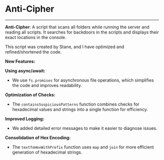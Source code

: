 # Anti-Cipher

---

**Anti-Cipher**: A script that scans all folders while running the server and reading all scripts. It searches for backdoors in the scripts and displays their exact locations in the console.

This script was created by Stane, and I have optimized and refined/shortened the code.

**New Features:**

**Using async/await:**

- We use `fs.promises` for asynchronous file operations, which simplifies the code and improves readability.

**Optimization of Checks:**

- The `containsSuspiciousPatterns` function combines checks for hexadecimal values and strings into a single function for efficiency.

**Improved Logging:**

- We added detailed error messages to make it easier to diagnose issues.

**Consolidation of Hex Encoding:**

- The `textToHexWithPrefix` function uses `map` and `join` for more efficient generation of hexadecimal strings.
